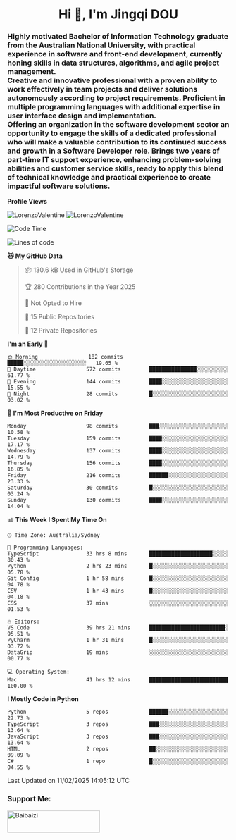 <h1 align="center">Hi 👋, I'm Jingqi DOU</h1>
<h3 align="left">
Highly motivated Bachelor of Information Technology graduate from the Australian National University, with practical experience in software and front-end development, currently honing skills in data structures, algorithms, and agile project management. <br>
Creative and innovative professional with a proven ability to work effectively in team projects and deliver solutions autonomously according to project requirements. Proficient in multiple programming languages with additional expertise in user interface design and implementation. <br>
Offering an organization in the software development sector an opportunity to engage the skills of a dedicated professional who will make a valuable contribution to its continued success and growth in a Software Developer role. Brings two years of part-time IT support experience, enhancing problem-solving abilities and customer service skills, ready to apply this blend of technical knowledge and practical experience to create impactful software solutions.
</h3>

**Profile Views**<br>
<!-- <img src="https://count.getloli.com/get/@:name" alt="LorenzoValentine" theme="rule34" /> -->
<img src="https://count.getloli.com/@LorenzoValentine?name=LorenzoValentine&theme=asoul&padding=7&offset=0&align=center&scale=2&pixelated=1&darkmode=auto&prefix=020315" alt="LorenzoValentine" theme="rule34" />
<img src="https://count.getloli.com/@LorenzoValentine?name=LorenzoValentine&theme=food&padding=7&offset=0&align=center&scale=2&pixelated=1&darkmode=auto&prefix=020315" alt="LorenzoValentine" theme="rule34" />
 

<!--START_SECTION:waka-->
![Code Time](http://img.shields.io/badge/Code%20Time-1%2C518%20hrs%2016%20mins-blue)

![Lines of code](https://img.shields.io/badge/From%20Hello%20World%20I%27ve%20Written-208.8%20thousand%20lines%20of%20code-blue)

**🐱 My GitHub Data** 

> 📦 130.6 kB Used in GitHub's Storage 
 > 
> 🏆 280 Contributions in the Year 2025
 > 
> 🚫 Not Opted to Hire
 > 
> 📜 15 Public Repositories 
 > 
> 🔑 12 Private Repositories 
 > 
**I'm an Early 🐤** 

```text
🌞 Morning                182 commits         █████░░░░░░░░░░░░░░░░░░░░   19.65 % 
🌆 Daytime                572 commits         ███████████████░░░░░░░░░░   61.77 % 
🌃 Evening                144 commits         ████░░░░░░░░░░░░░░░░░░░░░   15.55 % 
🌙 Night                  28 commits          █░░░░░░░░░░░░░░░░░░░░░░░░   03.02 % 
```
📅 **I'm Most Productive on Friday** 

```text
Monday                   98 commits          ███░░░░░░░░░░░░░░░░░░░░░░   10.58 % 
Tuesday                  159 commits         ████░░░░░░░░░░░░░░░░░░░░░   17.17 % 
Wednesday                137 commits         ████░░░░░░░░░░░░░░░░░░░░░   14.79 % 
Thursday                 156 commits         ████░░░░░░░░░░░░░░░░░░░░░   16.85 % 
Friday                   216 commits         ██████░░░░░░░░░░░░░░░░░░░   23.33 % 
Saturday                 30 commits          █░░░░░░░░░░░░░░░░░░░░░░░░   03.24 % 
Sunday                   130 commits         ████░░░░░░░░░░░░░░░░░░░░░   14.04 % 
```


📊 **This Week I Spent My Time On** 

```text
🕑︎ Time Zone: Australia/Sydney

💬 Programming Languages: 
TypeScript               33 hrs 8 mins       ████████████████████░░░░░   80.43 % 
Python                   2 hrs 23 mins       █░░░░░░░░░░░░░░░░░░░░░░░░   05.78 % 
Git Config               1 hr 58 mins        █░░░░░░░░░░░░░░░░░░░░░░░░   04.78 % 
CSV                      1 hr 43 mins        █░░░░░░░░░░░░░░░░░░░░░░░░   04.18 % 
CSS                      37 mins             ░░░░░░░░░░░░░░░░░░░░░░░░░   01.53 % 

🔥 Editors: 
VS Code                  39 hrs 21 mins      ████████████████████████░   95.51 % 
PyCharm                  1 hr 31 mins        █░░░░░░░░░░░░░░░░░░░░░░░░   03.72 % 
DataGrip                 19 mins             ░░░░░░░░░░░░░░░░░░░░░░░░░   00.77 % 

💻 Operating System: 
Mac                      41 hrs 12 mins      █████████████████████████   100.00 % 
```

**I Mostly Code in Python** 

```text
Python                   5 repos             ██████░░░░░░░░░░░░░░░░░░░   22.73 % 
TypeScript               3 repos             ███░░░░░░░░░░░░░░░░░░░░░░   13.64 % 
JavaScript               3 repos             ███░░░░░░░░░░░░░░░░░░░░░░   13.64 % 
HTML                     2 repos             ██░░░░░░░░░░░░░░░░░░░░░░░   09.09 % 
C#                       1 repo              █░░░░░░░░░░░░░░░░░░░░░░░░   04.55 % 
```




 Last Updated on 11/02/2025 14:05:12 UTC
<!--END_SECTION:waka-->

<!-- [![willianrod's wakatime stats](https://github-readme-stats.vercel.app/api/wakatime?username=lorenzoval2050)](https://github.com/anuraghazra/github-readme-stats) -->


<h3 align="left">Support Me:</h3>
<p><a href="https://www.buymeacoffee.com/Baibaizi"> <img align="left" src="https://cdn.buymeacoffee.com/buttons/v2/default-yellow.png" height="50" width="210" alt="Baibaizi" /></a></p><br><br>
